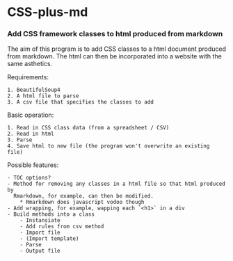 # CSS-plus-md

### Add CSS framework classes to html produced from markdown

The aim of this program is to add CSS classes to a html document produced from
markdown. The html can then be incorporated into a website with the same
asthetics.

Requirements:

    1. BeautifulSoup4
    2. A html file to parse
    3. A csv file that specifies the classes to add

Basic operation:

    1. Read in CSS class data (from a spreadsheet / CSV)
    2. Read in html
    3. Parse
    4. Save html to new file (the program won't overwrite an existing file)

Possible features:

    - TOC options?
    - Method for removing any classes in a html file so that html produced by
      Rmarkdown, for example, can then be modified.
        * Rmarkdown does javascript vodoo though
    - Add wrapping, for example, wapping each `<h1>` in a div
    - Build methods into a class
        - Instansiate
        - Add rules from csv method
        - Import file
        - (Import template)
        - Parse
        - Output file
